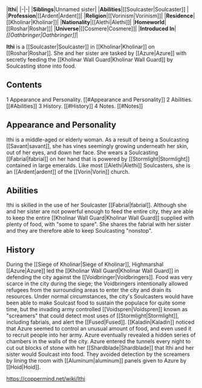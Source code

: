 |**Ithi**|
|-|-|
|**Siblings**|Unnamed sister|
|**Abilities**|[[Soulcaster\|Soulcaster]] |
|**Profession**|[[Ardent\|Ardent]]|
|**Religion**|[[Vorinism\|Vorinism]]|
|**Residence**|[[Kholinar\|Kholinar]]|
|**Nationality**|[[Alethi\|Alethi]]|
|**Homeworld**|[[Roshar\|Roshar]]|
|**Universe**|[[Cosmere\|Cosmere]]|
|**Introduced In**|*[[Oathbringer\|Oathbringer]]*|

**Ithi** is a [[Soulcaster\|Soulcaster]] in [[Kholinar\|Kholinar]] on [[Roshar\|Roshar]]. She and her sister are tasked by [[Azure\|Azure]] with secretly feeding the [[Kholinar Wall Guard\|Kholinar Wall Guard]] by Soulcasting stone into food.

## Contents

1 Appearance and Personality. [[#Appearance and Personality]] 
2 Abilities. [[#Abilities]] 
3 History. [[#History]] 
4 Notes. [[#Notes]] 


## Appearance and Personality
Ithi is a middle-aged or elderly woman. As a result of being a Soulcasting [[Savant\|savant]], she has vines seemingly growing underneath her skin, out of her eyes, and down her face. She wears a Soulcasting [[Fabrial\|fabrial]] on her hand that is powered by [[Stormlight\|Stormlight]] contained in large emeralds. Like most [[Alethi\|Alethi]] Soulcasters, she is an [[Ardent\|ardent]] of the [[Vorin\|Vorin]] church.

## Abilities
Ithi is skilled in the use of her Soulcaster [[Fabrial\|fabrial]]. Although she and her sister are not powerful enough to feed the entire city, they are able to keep the entire [[Kholinar Wall Guard\|Kholinar Wall Guard]] supplied with plenty of food, with "some to spare". She shares the fabrial with her sister and they are therefore able to keep Soulcasting "nonstop".

## History
During the [[Siege of Kholinar\|Siege of Kholinar]], Highmarshal [[Azure\|Azure]] led the [[Kholinar Wall Guard\|Kholinar Wall Guard]] in defending the city against the [[Voidbringer\|Voidbringers]]. Food was very scarce in the city during the siege; the Voidbringers intentionally allowed refugees from the surrounding areas to enter the city and drain its resources. Under normal circumstances, the city's Soulcasters would have been able to make Soulcast food to sustain the populace for quite some time, but the invading army controlled [[Voidspren\|Voidspren]] known as "screamers" that could detect most uses of [[Stormlight\|Stormlight]], including fabrials, and alert the [[Fused\|Fused]].
[[Kaladin\|Kaladin]] noticed that Azure seemed to control an unusual amount of food, and even used it to recruit people into her army. Azure eventually revealed a hidden series of chambers in the walls of the city. Azure entered the tunnels every night to cut out blocks of stone with her [[Shardblade\|Shardblade]] that Ithi and her sister would Soulcast into food. They avoided detection by the screamers by lining the room with [[Aluminum\|aluminum]] panels given to Azure by [[Hoid\|Hoid]].



https://coppermind.net/wiki/Ithi